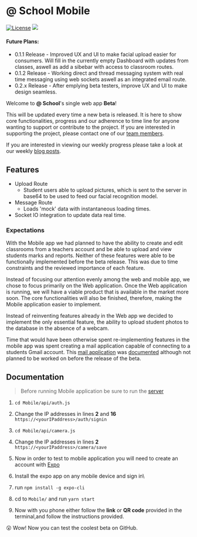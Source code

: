 #  @ School Mobile #

[![License](https://img.shields.io/badge/License-MIT-orange.svg)](https://github.com/at-school/spa/license)
[![](https://img.shields.io/badge/Version-Beta%200.1.0-brightgreen.svg)](atschool.live)

#### Future Plans: ####
* 0.1.1 Release - Improved UX and UI to make facial upload easier for consumers. Will fill in the currently empty Dashboard with updates from classes, aswell as add a sibebar with access to classroom routes.
* 0.1.2 Release - Working direct and thread messaging system with real time messaging using web sockets aswell as an integrated email route.
* 0.2.x Release - After emplying beta testers, improve UX and UI to make design seamless.

Welcome to **@ School**'s single web app **Beta**!

This will be updated every time a new beta is released. It is here to show core functionalities, progress and our adherence to time line for anyone wanting to support or contribute to the project. If you are interested in supporting the project, please contact one of our [team members]('https://atschool.live/about/team').

If you are interested in viewing our weekly progress please take a look at our weekly [blog posts](https://atschool.live/blog).

## Features ##

* Upload Route
	* Student users able to upload pictures, which is sent to the server in base64 to be used to feed our facial recognition model.
* Message Route
	* Loads 'mock' data with instantaneous loading times.
* Socket IO integration to update data real time.

### Expectations ###
With the Mobile app we had planned to have the ability to create and edit classrooms from a teachers account and be able to upload and view students marks and reports. Neither of these features were able to be functionally implemented before the beta release. This was due to time constraints and the reviewed importance of each feature.

Instead of focusing our attention evenly among the web and mobile app, we chose to focus primarily on the Web application. Once the Web application is running, we will have a viable product that is available in the market more soon. The core functionalities will also be finished, therefore, making the Mobile application easier to implement.

Instead of reinventing features already in the Web app we decided to implement the only essential feature, the ability to upload student photos to the database in the absence of a webcam.

Time that would have been otherwise spent re-implementing features in the mobile app was spent creating a mail application capable of connecting to a students Gmail account. This [mail application](http://github.com/Charlkie) was [documented](https://atschool.live/blog/post/00001) although not planned to be worked on before the release of the beta.

## Documentation

> Before running Mobile application be sure to run the [server](https://github.com/at-school/sever)

1. `cd Mobile/api/auth.js`

2. Change the IP addresses in lines **2** and **16** `https://<yourIPaddress>/auth/signin`
3. `cd Mobile/api/camera.js`
4. Change the IP addresses in lines **2** `https://<yourIPaddress>/camera/save`
5. Now in order to test to mobile application you will need to create an account with [Expo](https://expo.io/)
6. Install the expo app on any mobile device and sign in\
7. run `npm install -g expo-cli`
8. cd to `Mobile/` and run `yarn start`
	<!-- <div style="width:50%">
		<img src="https://www.catster.com/wp-content/uploads/2017/08/A-fluffy-cat-looking-funny-surprised-or-concerned.jpg" alt="">
	</div> -->
9. Now with you phone either follow the **link** or **QR code** provided in the terminal,and follow the instructions provided.

:open_mouth: Wow! Now you can test the coolest beta on GitHub.
